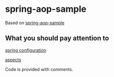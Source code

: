 # spring-aop-sample
Based on [spring-aop-sample](https://github.com/Dimanaux/spring-app-sample)
## What you should pay attention to

[spring configuration](src/main/resources/spring-config.xml)

[aspects](src/main/java/app/aspects)

Code is provided with comments.
